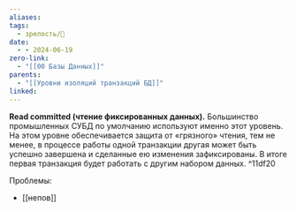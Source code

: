 ```yaml
---
aliases: 
tags:
  - зрелость/🌱
date:
  - - 2024-06-19
zero-link:
  - "[[00 Базы Данных]]"
parents:
  - "[[Уровни изоляций транзакций БД]]"
linked:
---
```

**Read committed (чтение фиксированных данных).** Большинство промышленных СУБД по умолчанию используют именно этот уровень. На этом уровне обеспечивается защита от «грязного» чтения, тем не менее, в процессе работы одной транзакции другая может быть успешно завершена и сделанные ею изменения зафиксированы. В итоге первая транзакция будет работать с другим набором данных. ^11df20

Проблемы:
- [[непов]]
